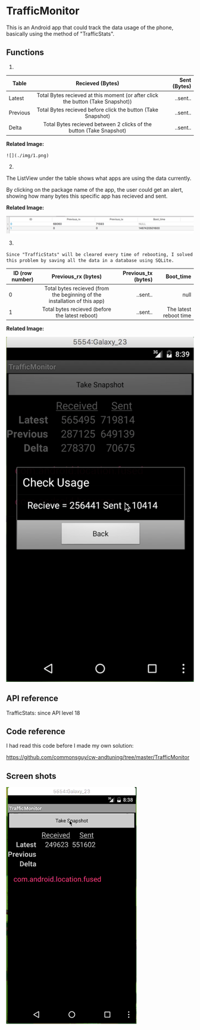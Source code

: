 # TrafficMonitor
  This is an Android app that could track the data usage of the phone, basically using the method of "TrafficStats".
  
  
## Functions
  1. 
  
| Table      | Recieved (Bytes)        | Sent (Bytes)  |
| ------------- |:-------------:| -----:|
| Latest      | Total Bytes recieved at this moment (or after click the button (Take Snapshot)) | ..sent.. |
| Previous      | Total Bytes recieved before click the button (Take Snapshot)      |   ..sent.. |
| Delta | Total Bytes recieved between 2 clicks of the button (Take Snapshot)     |    ..sent.. |
    
   **Related Image:**

    ![](./img/1.png)
  
  2. 
   The ListView under the table shows what apps are using the data currently.
  
   By clicking on the package name of the app, the user could get an alert, showing how many bytes this specific app has recieved and sent. 

**Related Image:**

 ![](./img/2.png)


  3. 
    Since "TrafficStats" will be cleared every time of rebooting, I solved this problem by saving all the data in a database using SQLite. 

| ID (row number)      | Previous_rx (bytes)       | Previous_tx (bytes) |  Boot_time |
| ------------- |:-------------:| -----:|-----:|
| 0      | Total bytes recieved (from the beginning of the installation of this app) | ..sent.. | null  |
| 1      | Total bytes recieved (before the latest reboot)  |  ..sent.. | The latest reboot time |

**Related Image:**

![](./img/3.png)



## API reference
  TrafficStats: since API level 18

## Code reference
  I had read this code before I made my own solution:
  
  https://github.com/commonsguy/cw-andtuning/tree/master/TrafficMonitor

## Screen shots
![](./img/second-2.gif)
